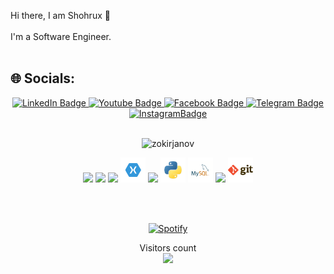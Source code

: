 
Hi there, I am Shohrux 👋<br><br>I'm a Software Engineer.<br><br>


## 🌐 Socials:
<div id="badges" align="center">
  <a href="https://www.linkedin.com/in/shohrux-zokirjonov-935b67228/">
    <img src="https://img.shields.io/badge/LinkedIn-blue?style=for-the-badge&logo=linkedin&logoColor=white" alt="LinkedIn Badge"/>
  </a>
  <a href="https://www.youtube.com/channel/UC2JUex4LmdImea-1M1exZgQ">
    <img src="https://img.shields.io/badge/YouTube-red?style=for-the-badge&logo=youtube&logoColor=white" alt="Youtube Badge"/>
  </a>
    <a href="https://www.facebook.com/shohruxbek.zokirjonov">
    <img src="https://img.shields.io/badge/Facebook-blue?style=for-the-badge&logo=facebook&logoColor=white" alt="Facebook Badge"/>
  </a>
  <a href="https://www.telegram.me/ShohruxZokirjonov">
    <img src="https://img.shields.io/badge/Telegram-blue?style=for-the-badge&logo=telegram&logoColor=white" alt="Telegram Badge"/>
  </a>
  <a href="https://www.instagram.com/wr.blog">
    <img src="https://img.shields.io/badge/Instagram-darkviolet?style=for-the-badge&logo=instagram&logoColor=white" alt="InstagramBadge"/>
  </a>
</div>

<br>

<p align="center"> <img src="https://github-readme-stats.vercel.app/api?username=zokirjanov&show_icons=true&theme=gotham" alt="zokirjanov" />
  
<br>

<div align="center">
<code><img height="40" src="https://seeklogo.com/images/C/c-sharp-c-logo-02F17714BA-seeklogo.com.png"></code>
<code><img height="40" src="https://upload.wikimedia.org/wikipedia/commons/1/19/C_Logo.png"></code>
<code><img height="40" src="https://upload.wikimedia.org/wikipedia/commons/e/ee/.NET_Core_Logo.svg"></code>
<code><img height="40" src="https://raw.githubusercontent.com/github/explore/80688e429a7d4ef2fca1e82350fe8e3517d3494d/topics/xamarin/xamarin.png"></code>
<code><img height="40" src="https://i0.wp.com/www.mooict.com/wp-content/uploads/2018/06/wpf-c-sharp-tutorial-thumbnail.jpg?fit=300%2C300&ssl=1"></code>
<code><img height="40" src="https://raw.githubusercontent.com/github/explore/80688e429a7d4ef2fca1e82350fe8e3517d3494d/topics/python/python.png"></code>
<code><img height="40" src="https://raw.githubusercontent.com/github/explore/80688e429a7d4ef2fca1e82350fe8e3517d3494d/topics/mysql/mysql.png"></code>
<code><img height="40" src="https://w7.pngwing.com/pngs/358/849/png-transparent-postgresql-database-logo-database-symbol-blue-text-logo-thumbnail.png"></code>
<code><img height="40" src="https://raw.githubusercontent.com/github/explore/80688e429a7d4ef2fca1e82350fe8e3517d3494d/topics/git/git.png"></code>
</div>

  
 <br>


&nbsp;<div align="center">
  [![Spotify](https://novatorem.vercel.app/api/spotify?background_color=0d1117&border_color=ffffff)]([https://open.spotify.com/user/omnitenebris](https://open.spotify.com/artist/6qqNVTkY8uBg9cP3Jd7DAH?si=68c9b766fcc44b25&nd=1))
</div>

<p align="center"> 
  Visitors count<br>
  <img src="https://profile-counter.glitch.me/zokirjanov/count.svg" />
</p>
